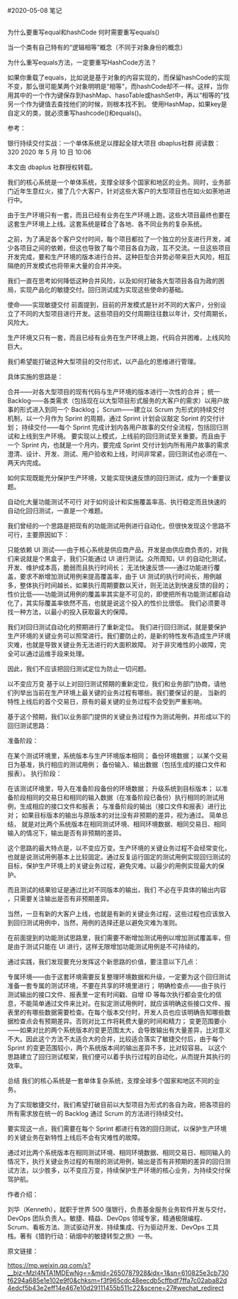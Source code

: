 #2020-05-08  笔记

## 

## 

### 

为什么要重写equal和hashCode
何时需要重写equals()

当一个类有自己特有的“逻辑相等”概念（不同于对象身份的概念）

为什么重写equals方法，一定要重写HashCode方法？

如果你重载了equals，比如说是基于对象的内容实现的，而保留hashCode的实现不变，那么很可能某两个对象明明是“相等”，而hashCode却不一样。这样，当你用其中的一个作为键保存到hashMap、hasoTable或hashSet中，再以“相等的”找另一个作为键值去查找他们的时候，则根本找不到。 使用HashMap，如果key是自定义的类，就必须重写hashcode()和equals()。






参考：

银行持续交付实战：一个单体系统足以撑起全球大项目
dbaplus社群
阅读数：320
2020 年 5 月 10 日 10:06

本文由 dbaplus 社群授权转载。

我们的核心系统是一个单体系统，支撑全球多个国家和地区的业务。同时，业务部门近年生意红火，接了几个大客户，针对这些大客户的大型项目也在如火如荼地进行中。

由于生产环境只有一套，而且已经有业务在生产环境上跑，这些大项目最终也要在这套生产环境上上线。这套系统是糅合了各地、各不同业务的复杂系统。

之前，为了满足各个客户交付时间，每个项目都拉了一个独立的分支进行开发，减少各项目之间的依赖，但这也导致了每个项目各自为政，互不交流。一旦这些项目开发完成，要和生产环境的版本进行合并。这种巨型合并势必带来巨大风险，相互隔绝的开发模式也将带来大量的合并冲突。

我们一直在思考如何降低这种合并风险，以及如何打破各大型项目各自为政的困局，实现产品化的敏捷交付。回归测试成为实现这些使命的基础。

使命——实现敏捷交付
前面提到，目前的开发模式是针对不同的大客户，分别设立了不同的大型项目进行开发。这些项目的交付周期往往数以年计，交付周期长，风险大。

生产环境又只有一套，而且已经有业务在生产环境上跑，代码合并困难，上线风险巨大。

我们希望能打破这种大型项目的交付形式，以产品化的思维进行管理。

具体实施的思路是：

合并——对各大型项目的现有代码与生产环境的版本进行一次性的合并；
统一 Backlog——各类需求（包括现在以大型项目形式服务的大客户的需求）以用户故事的形式进入到同一个 Backlog；
Scrum——建立以 Scrum 为形式的持续交付机制，以一个月作为 Sprint 的周期，通过 Sprint 计划会议敲定 Sprint 的交付计划；
持续交付——每个 Sprint 完成计划内各用户故事的交付全流程，包括回归测试和上线到生产环境。
要实现以上模式，上线前的回归测试至关重要。而且由于一个 Sprint 内，也就是一个月内，要完成 Sprint 交付计划内所有用户故事的需求澄清、设计、开发、测试、用户验收和上线，时间非常紧，回归测试也必须在一、两天内完成。

如何实现既能充分保护生产环境，又能实现快速反馈的回归测试，成为一个重要议题。

自动化大量功能测试不可行
对于如何设计和实施覆盖率高、执行稳定而且快速的自动化回归测试，一直是一个难题。

我们曾经的一个思路是把现有的功能测试用例进行自动化，但很快发现这个思路不可行，主要原因如下：

只能依赖 UI 测试——由于核心系统是供应商产品，开发是由供应商负责的，对我们来说就是个黑盒子，我们只能通过 UI 进行测试。众所周知，UI 的自动化测试，开发、维护成本高，脆弱而且执行时间长；
无法快速反馈——通过功能进行覆盖，要求不断增加测试用例来提高覆盖率，由于 UI 测试的执行时间长，用例越多，整体执行时间越长，如果执行周期要数以天计，则无法达到快速反馈的目的；
性价比低——功能测试用例的覆盖率其实是不可见的，即使把所有功能测试都自动化了，其实际覆盖率依然不高，也就是说这个投入的性价比很低。
我们必须要寻找一种方法，以最小的投入获取最大的保障。

我们对回归测试自动化的预期进行了重新定位。 我们进行回归测试，就是要保护生产环境的关键业务可以照常进行。我们要防止的，是新的特性发布造成生产环境灾难，也就是导致关键业务无法进行的大面积故障。 对于非灾难性的小故障，完全可以通过运维手段来处理。

因此，我们不应该把回归测试定位为防止一切问题。

以不变应万变
基于以上对回归测试预期的重新定位，我们和业务部门协商，请他们列举出当前在生产环境上最关键的业务过程有哪些。我们要保证的是， 当新的特性上线后的首个交易日，原有的最关键的业务过程不会受到严重影响。

基于这个预期，我们以业务部门提供的关键业务过程作为测试用例，并形成以下的回归测试思路：

准备阶段：

在某个测试环境里，系统版本与生产环境版本相同；
备份环境数据；
以某个交易日为基准，执行相应的测试用例；
备份输入、输出数据（包括生成的接口文件和报表）。
执行阶段：

在该测试环境里，导入在准备阶段备份的环境数据；
升级系统到目标版本；
以准备阶段相同的交易日和相同的输入数据（在准备阶段已备份）执行相同的测试用例，生成相应的接口文件和报表；
与准备阶段的输出（接口文件和报表）进行比对；
如果目标版本的输出与原版本的对比没有非预期的差异，视为通过。
简单总结， 就是对比两个系统版本在相同测试环境、相同环境数据、相同交易日、相同输入的情况下，输出是否有非预期的差异。

这个思路的最大特点是，以不变应万变。生产环境的关键业务过程不会经常变化，也就是说测试用例基本上比较固定。通过反复运行固定的测试用例实现回归测试的目标，保护生产环境上的关键业务过程，避免灾难。以最少的用例实现最大的保护。

而且测试的结果验证是通过比对不同版本的输出，我们 不必在乎具体的输出内容 ，只需要关注输出是否有非预期差异。

当然，一旦有新的大客户上线，也就是有新的关键业务过程，这些过程也应该放入到回归测试用例中，当然，用例的选择还是以避免灾难为准则。

在前面提到的功能测试思路里，我们需要不断增加测试用例以增加测试覆盖率，但是由于测试只能在 UI 进行，这样无限增加功能测试用例是不可持续的。

通过实践，我们发现要充分发挥这个新思路的价值，要注意以下几点：

专属环境——由于这套环境需要反复整理环境数据和升级，一定要为这个回归测试准备一套专属的测试环境，不要在共享的环境里进行；
明确检查点——由于执行测试输出的接口文件、报表里一定有时间戳、自增 ID 等每次执行都会变化的信息，不能简单通过文件来比对。在拟定测试用例时，就应该明确这些接口文件、报表里的有哪些数据需要检查。在每个版本交付时，开发人员也应该明确告知哪些数据检查点会有预期差异。否则对比工作将耗费大量的时间和精力；
变更范围要小——如果对比的两个系统版本的变更范围太大，会导致输出有大量差异，比对意义不大。因此这个方法不太适合大的合并，比较适合落实了敏捷交付后，由于每个 Sprint 的变更范围较小，两个系统版本间的输出差异不多，比对较容易。
以这个思路建立了回归测试框架，我们便可以着手执行过程的自动化，从而提升其执行的效率。

总结
我们的核心系统是一套单体复杂系统，支撑全球多个国家和地区不同的业务。

为了实现敏捷交付，我们希望打破目前以大型项目为形式的各自为政，把各项目的所有需求放在统一的 Backlog 通过 Scrum 的方法进行持续交付。

要实现这一点，我们需要在每个 Sprint 都进行有效的回归测试，以保护生产环境的关键业务在新特性上线后不会有灾难性的故障。

通过对比两个系统版本在相同测试环境、相同环境数据、相同交易日、相同输入的情况下，执行关键业务过程的有限的测试用例，输出是否有非预期的差异的回归测试方法，以少胜多，以不变应万变，持续保护生产环境的核心业务，为持续交付保驾护航。

作者介绍：

刘华（Kenneth），就职于世界 500 强银行，负责基金服务业务软件开发与交付，DevOps 团队负责人。敏捷、精益、DevOps 领域专家，精通极限编程、Scrum、看板方法、测试驱动开发、持续集成、行为驱动开发、DevOps 工具栈。著有《猎豹行动：硝烟中的敏捷转型之旅》一书。

原文链接：

https://mp.weixin.qq.com/s?__biz=MzI4NTA1MDEwNg==&mid=2650787928&idx=1&sn=610825e3cb730f6294a685e1e102e9f0&chksm=f3f965cdc48eecdb5cffbdf7ffa7c02aba82d4edcf5b43e2eff14e467e10d29111455b511c22&scene=27#wechat_redirect
